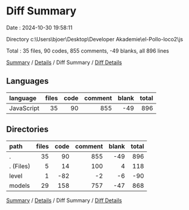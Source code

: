 # Diff Summary

Date : 2024-10-30 19:58:11

Directory c:\\Users\\bjoer\\Desktop\\Developer Akademie\\el-Pollo-loco2\\js

Total : 35 files,  90 codes, 855 comments, -49 blanks, all 896 lines

[Summary](results.md) / [Details](details.md) / Diff Summary / [Diff Details](diff-details.md)

## Languages
| language | files | code | comment | blank | total |
| :--- | ---: | ---: | ---: | ---: | ---: |
| JavaScript | 35 | 90 | 855 | -49 | 896 |

## Directories
| path | files | code | comment | blank | total |
| :--- | ---: | ---: | ---: | ---: | ---: |
| . | 35 | 90 | 855 | -49 | 896 |
| . (Files) | 5 | 14 | 100 | 4 | 118 |
| level | 1 | -82 | -2 | -6 | -90 |
| models | 29 | 158 | 757 | -47 | 868 |

[Summary](results.md) / [Details](details.md) / Diff Summary / [Diff Details](diff-details.md)